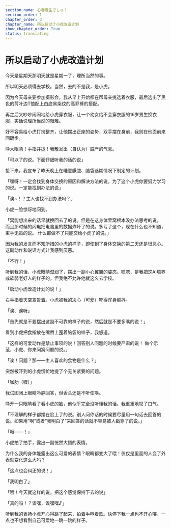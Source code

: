 ```yaml
---
section_name: 心春誕生でしゅ！
section_order: 1
chapter_order: 3
chapter_name: 所以启动了小虎改造计划
show_chapter_order: True
status: translating
---
```


# 所以启动了小虎改造计划
今天是星期天那明天就是星期一了，理所当然的事。


所以明天必须得去学校。当然，去的不是我，是小虎。


因为今天母亲要参加摄影会，我从早上开始都在帮母亲挑选着衣服，最后选出了黑色的荷叶边T恤配上白底黑条纹的高乔裤的搭配。


再之后又吵吵闹闹地给小虎穿衣服，让一个幼女给不会穿衣服的16岁男生换衣服，实话说理所当然的艰难。


好不容易给小虎打扮整齐，让他摆出正座的姿势，双手摆在身前，我则在他面前来回踱步。


睁大眼睛！手指并拢！我散发出（自认为）威严的气息。


「可以了的说。下面仔细听我的话的说」


接下来，我宣布了昨天晚上在睡意朦胧、脑袋迷糊情况下制定的计划。


「嘿呀！一定会找到身体交换的原因和解决方法的说。为了这个小虎你要努力学习的说。一定能找到办法的说」


「诶~！？主人也找不到办法吗？」


小虎一脸惊讶地问到。


「窝能想出来的话早就换回去了的说。但是在这身体里窝根本没办法思考的说。
而且那时候的闪电把电脑里的数据炸坏了的说。多亏了这个，现在什么也不知道，束手无策的说。
什么都做不了只能交给小虎了的说。」


因为我的发言而不知所措的小虎的样子，即使到了身体交换的第二天还是很恶心。这副动作和说话方式让我感到厌恶。


「不行！」


听到我的话，小虎眼睛湿润了，摆出一副小心翼翼的姿态。嗯嗯，是我把这AI培养成软弱老好人的样子的，但我绝不允许他就这么去学校。


「启动小虎改造计划的说！」


右手指着天空宣告着。小虎被我的决心（可爱）吓得浑身颤抖。


「诶、诶呀」


「首先就是不要摆出这副不可靠的样子的说，然后就是不要多嘴的说！」


看到小虎把食指放在嘴唇上歪着脑袋的样子，我怒道。


「这样的可爱动作是禁止事项的说！回答别人问题的时候要严肃的说！
做个示范，小虎、你来问窝问题的说。」


「诶！问题？那——主人喜欢的食物是什么？」


突然被吓到的小虎慌忙地提了个无关紧要的问题。


「咖肋（喱）」


我试图闭上眼睛冷静回答，但舌头还是不听使唤。


睁开一只眼睛看了看小虎的脸，他似乎完全没听懂我的话。我重重地叹了口气。


「不理解的样子都摆在脸上了的说。别人问你话的时候要尽量用一句话去回答的说。如果用“啊”或者“我明白了”来回答的话就不容易被人戳穿了的说。」


「哦——！」


小虎拍了拍手，露出一副恍然大悟的表情。


为什么我的身体能露出这么可爱的表情？眼睛都变大了喂！仅仅是里面的人变了外表就变化这么大吗？


「这点也会纠正的说！」


「我明白了」


「喂！今天就这样的说。把这个感觉保持下去的说」


「真的吗！？诶嘿，诶嘿嘿♪」


听到我的表扬小虎开心得跳了起来，拍着手哼着歌。快停下我一点也不开心喂，一点也不想看到自己可爱地一跳一跳的样子。